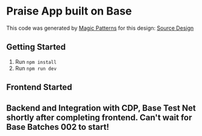 # Praise App built on Base

This code was generated by [Magic Patterns](https://magicpatterns.com) for this design: [Source Design](https://www.magicpatterns.com/c/96kmne326f2zyvxv2h9ntb)

## Getting Started

1. Run `npm install`
2. Run `npm run dev`

## Frontend Started
## Backend and Integration with CDP, Base Test Net shortly after completing frontend. Can't wait for Base Batches 002 to start!

